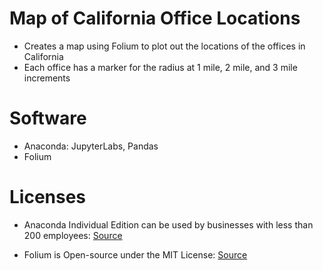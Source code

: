 # Map of California Office Locations

- Creates a map using Folium to plot out the locations of the offices in California
- Each office has a marker for the radius at 1 mile, 2 mile, and 3 mile increments

# Software 

- Anaconda: JupyterLabs, Pandas
- Folium

# Licenses

- Anaconda Individual Edition can be used by businesses with less than 200 employees: [Source](https://www.anaconda.com/blog/anaconda-commercial-edition-faq)

- Folium is Open-source under the MIT License: [Source](https://github.com/python-visualization/folium/blob/main/LICENSE.txt)